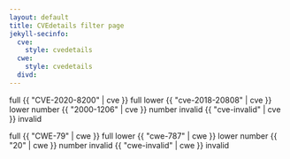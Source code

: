 ```yaml
---
layout: default
title: CVEdetails filter page
jekyll-secinfo: 
  cve: 
    style: cvedetails
  cwe: 
    style: cvedetails
  divd:
---
```


full {{ "CVE-2020-8200" | cve }} full
lower {{ "cve-2018-20808" | cve }} lower
number {{ "2000-1206" | cve }} number
invalid {{ "cve-invalid" | cve }} invalid

full {{ "CWE-79" | cwe }} full
lower {{ "cwe-787" | cwe }} lower
number {{ "20" | cwe }} number
invalid {{ "cwe-invalid" | cwe }} invalid